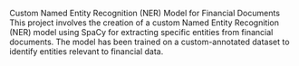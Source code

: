 Custom Named Entity Recognition (NER) Model for Financial Documents
This project involves the creation of a custom Named Entity Recognition (NER) model using SpaCy for extracting specific entities from financial documents. The model has been trained on a custom-annotated dataset to identify entities relevant to financial data.
